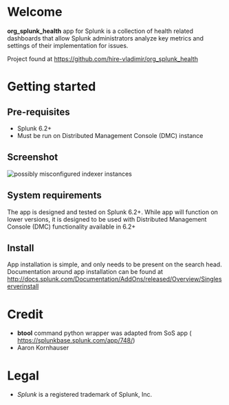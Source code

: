 # Welcome
**org_splunk_health** app for Splunk is a collection of health related dashboards that allow Splunk administrators analyze key metrics and settings of their implementation for issues.

Project found at https://github.com/hire-vladimir/org_splunk_health

# Getting started
## Pre-requisites
* Splunk 6.2+
* Must be run on Distributed Management Console (DMC) instance

## Screenshot
![possibly misconfigured indexer instances ](https://raw.githubusercontent.com/hire-vladimir/org_splunk_health/master/static/screenshot.png)

## System requirements
The app is designed and tested on Splunk 6.2+. While app will function on lower versions, it is designed to be used with Distributed Management Console (DMC) functionality available in 6.2+

## Install
App installation is simple, and only needs to be present on the search head. Documentation around app installation can be found at http://docs.splunk.com/Documentation/AddOns/released/Overview/Singleserverinstall

# Credit
* **btool** command python wrapper was adapted from SoS app ( https://splunkbase.splunk.com/app/748/)
* Aaron Kornhauser

# Legal
* *Splunk* is a registered trademark of Splunk, Inc.
